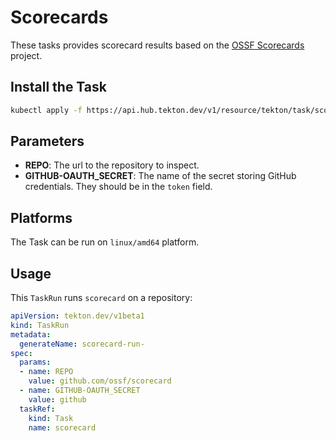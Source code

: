 # Scorecards

These tasks provides scorecard results based on the [OSSF Scorecards](https://github.com/ossf/scorecard) project.

## Install the Task

```bash
kubectl apply -f https://api.hub.tekton.dev/v1/resource/tekton/task/scorecard/0.1/raw
```

## Parameters

- **REPO**: The url to the repository to inspect.
- **GITHUB-OAUTH_SECRET**: The name of the secret storing GitHub credentials. They should be in the `token` field.

## Platforms

The Task can be run on `linux/amd64` platform.

## Usage

This `TaskRun` runs `scorecard` on a repository:

```yaml
apiVersion: tekton.dev/v1beta1
kind: TaskRun
metadata:
  generateName: scorecard-run-
spec:
  params:
  - name: REPO
    value: github.com/ossf/scorecard
  - name: GITHUB-OAUTH_SECRET
    value: github
  taskRef:
    kind: Task
    name: scorecard
```
